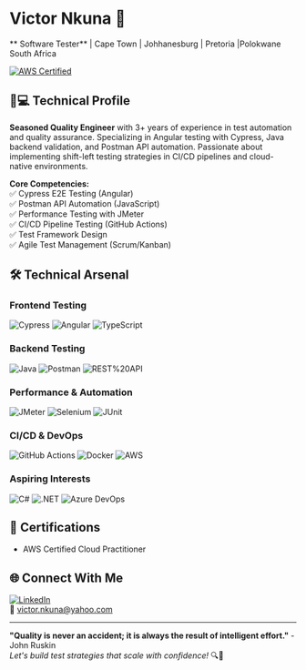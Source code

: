 # Victor Nkuna 🚀  
** Software Tester** | Cape Town | Johhanesburg | Pretoria |Polokwane  South Africa  

[![AWS Certified](https://img.shields.io/badge/AWS-Certified%20Cloud%20Practitioner-orange)](https://aws.amazon.com/certification/)

## 👨💻 Technical Profile

**Seasoned Quality Engineer** with 3+ years of experience in test automation and quality assurance. Specializing in Angular testing with Cypress, Java backend validation, and Postman API automation. Passionate about implementing shift-left testing strategies in CI/CD pipelines and cloud-native environments.

**Core Competencies:**  
✅ Cypress E2E Testing (Angular)  
✅ Postman API Automation (JavaScript)  
✅ Performance Testing with JMeter  
✅ CI/CD Pipeline Testing (GitHub Actions)  
✅ Test Framework Design  
✅ Agile Test Management (Scrum/Kanban)

## 🛠 Technical Arsenal

### **Frontend Testing**  
![Cypress](https://img.shields.io/badge/-Cypress-17202C?logo=cypress&logoColor=white)
![Angular](https://img.shields.io/badge/-Angular-DD0031?logo=angular&logoColor=white)
![TypeScript](https://img.shields.io/badge/-TypeScript-3178C6?logo=typescript&logoColor=white)

### **Backend Testing**  
![Java](https://img.shields.io/badge/-Java-8-007396?logo=java&logoColor=white)
![Postman](https://img.shields.io/badge/-Postman-FF6C37?logo=postman&logoColor=white)
![REST%20API](https://img.shields.io/badge/-REST%20API-009688?logo=rest&logoColor=white)

### **Performance & Automation**  
![JMeter](https://img.shields.io/badge/-JMeter-D22128?logo=apachejmeter&logoColor=white)
![Selenium](https://img.shields.io/badge/-Selenium-43B02A?logo=selenium&logoColor=white)
![JUnit](https://img.shields.io/badge/-JUnit-25A162?logo=junit5&logoColor=white)

### **CI/CD & DevOps**  
![GitHub Actions](https://img.shields.io/badge/-GitHub%20Actions-2088FF?logo=githubactions&logoColor=white)
![Docker](https://img.shields.io/badge/-Docker-2496ED?logo=docker&logoColor=white)
![AWS](https://img.shields.io/badge/-AWS-232F3E?logo=amazonaws&logoColor=white)

### **Aspiring Interests**  
![C#](https://img.shields.io/badge/-C%23-239120?logo=csharp&logoColor=white)
![.NET](https://img.shields.io/badge/-.NET-512BD4?logo=dotnet&logoColor=white)
![Azure DevOps](https://img.shields.io/badge/-Azure%20DevOps-0078D7?logo=azuredevops&logoColor=white)

## 📜 Certifications
- AWS Certified Cloud Practitioner

## 🌐 Connect With Me
[![LinkedIn](https://img.shields.io/badge/-LinkedIn-0A66C2?logo=linkedin&logoColor=white)](https://www.linkedin.com/in/[https://www.linkedin.com/in/victor-nkuna-24526911a/]/)  
📧 [victor.nkuna@yahoo.com](mailto:victor.nkuna@yahoo.com)

---

**"Quality is never an accident; it is always the result of intelligent effort."** - John Ruskin  
*Let's build test strategies that scale with confidence!* 🔍🚀
